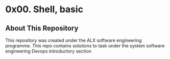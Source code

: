 # 0x00. Shell, basic
## About This Repository
This repository was created under the ALX software engineering programme. This repo contains solutions to task under the system software engineering Devops introductory section
